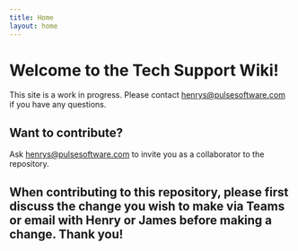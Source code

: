 ```yaml
---
title: Home
layout: home
---
```


# Welcome to the Tech Support Wiki!

This site is a work in progress. Please contact [henrys@pulsesoftware.com](henrys@pulsesoftware.com) if you have any questions.

## Want to contribute?

Ask [henrys@pulsesoftware.com](henrys@pulsesoftware.com) to invite you as a collaborator to the repository.

When contributing to this repository, please first discuss the change you wish to make via Teams or email with Henry or James before making a change. Thank you!
----
